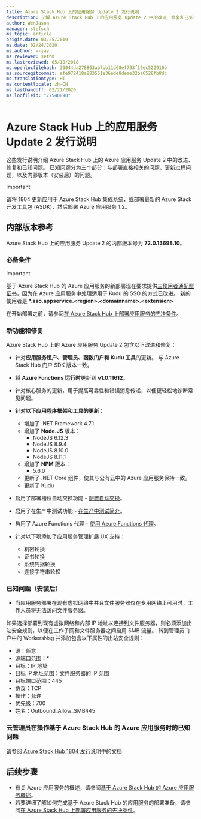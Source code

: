 ```yaml
---
title: Azure Stack Hub 上的应用服务 Update 2 发行说明
description: 了解 Azure Stack Hub 上的应用服务 Update 2 中的改进、修复和已知问题。
author: WenJason
manager: stefsch
ms.topic: article
origin.date: 03/25/2019
ms.date: 02/24/2020
ms.author: v-jay
ms.reviewer: sethm
ms.lastreviewed: 05/18/2018
ms.openlocfilehash: 36044da278863ab7bb11d68ef793f19ec522910b
ms.sourcegitcommit: afe972418a883551e36ede8deae32ba6528fb8dc
ms.translationtype: HT
ms.contentlocale: zh-CN
ms.lasthandoff: 02/21/2020
ms.locfileid: "77540890"
---
```

# <a name="app-service-on-azure-stack-hub-update-2-release-notes"></a>Azure Stack Hub 上的应用服务 Update 2 发行说明

这些发行说明介绍 Azure Stack Hub 上的 Azure 应用服务 Update 2 中的改进、修复和已知问题。 已知问题分为三个部分：与部署直接相关的问题、更新过程问题，以及内部版本（安装后）的问题。

> [!IMPORTANT]
> 请将 1804 更新应用于 Azure Stack Hub 集成系统，或部署最新的 Azure Stack 开发工具包 (ASDK)，然后部署 Azure 应用服务 1.2。

## <a name="build-reference"></a>内部版本参考

Azure Stack Hub 上的应用服务 Update 2 的内部版本号为 **72.0.13698.10**。

### <a name="prerequisites"></a>必备条件

> [!IMPORTANT]
> 基于 Azure Stack Hub 的 Azure 应用服务的新部署现在要求提供[三使用者通配型证书](azure-stack-app-service-before-you-get-started.md#get-certificates)，因为在 Azure 应用服务中处理适用于 Kudu 的 SSO 的方式已改进。 新的使用者是 **\*.sso.appservice.\<region\>.\<domainname\>.\<extension\>**

在开始部署之前，请参阅[在 Azure Stack Hub 上部署应用服务的先决条件](azure-stack-app-service-before-you-get-started.md)。

### <a name="new-features-and-fixes"></a>新功能和修复

Azure Stack Hub 上的 Azure 应用服务 Update 2 包含以下改进和修复：

- 针对**应用服务租户、管理员、函数门户和 Kudu 工具**的更新。 与 Azure Stack Hub 门户 SDK 版本一致。

- 将 **Azure Functions 运行时**更新到 **v1.0.11612**。

- 针对核心服务的更新，用于提高可靠性和错误消息传递，以便更轻松地诊断常见问题。

- **针对以下应用程序框架和工具的更新**：
  - 增加了 .NET Framework 4.7.1
  - 增加了 **Node.JS** 版本：
    - NodeJS 6.12.3
    - NodeJS 8.9.4
    - NodeJS 8.10.0
    - NodeJS 8.11.1
  - 增加了 **NPM** 版本：
    - 5.6.0
  - 更新了 .NET Core 组件，使其与公有云中的 Azure 应用服务保持一致。
  - 更新了 Kudu

- 启用了部署槽位自动交换功能 - [配置自动交换](/app-service/deploy-staging-slots#configure-auto-swap)。

- 启用了在生产中测试功能 - [在生产中测试简介](https://azure.microsoft.com/resources/videos/introduction-to-azure-websites-testing-in-production-with-galin-iliev/)。

- 启用了 Azure Functions 代理 - [使用 Azure Functions 代理](/azure-functions/functions-proxies)。

- 针对以下项添加了应用服务管理扩展 UX 支持：
  - 机密轮换
  - 证书轮换
  - 系统凭据轮换
  - 连接字符串轮换

### <a name="known-issues-post-installation"></a>已知问题（安装后）

- 当应用服务部署在现有虚拟网络中并且文件服务器仅在专用网络上可用时，工作人员将无法访问文件服务器。

如果选择部署到现有虚拟网络和内部 IP 地址以连接到文件服务器，则必须添加出站安全规则，以便在工作子网和文件服务器之间启用 SMB 流量。 转到管理员门户中的 WorkersNsg 并添加包含以下属性的出站安全规则：

* 源：任意
* 源端口范围：*
* 目标：IP 地址
* 目标 IP 地址范围：文件服务器的 IP 范围
* 目标端口范围：445
* 协议：TCP
* 操作：允许
* 优先级：700
* 姓名：Outbound_Allow_SMB445

### <a name="known-issues-for-cloud-admins-operating-azure-app-service-on-azure-stack-hub"></a>云管理员在操作基于 Azure Stack Hub 的 Azure 应用服务时的已知问题

请参阅 [Azure Stack Hub 1804 发行说明](azure-stack-update-1903.md)中的文档

## <a name="next-steps"></a>后续步骤

- 有关 Azure 应用服务的概述，请参阅[基于 Azure Stack Hub 的 Azure 应用服务概述](azure-stack-app-service-overview.md)。
- 若要详细了解如何完成基于 Azure Stack Hub 的应用服务的部署准备，请参阅[在 Azure Stack Hub 上部署应用服务的先决条件](azure-stack-app-service-before-you-get-started.md)。
